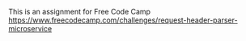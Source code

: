 This is an assignment for Free Code Camp https://www.freecodecamp.com/challenges/request-header-parser-microservice
